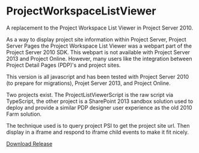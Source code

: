 # ProjectWorkspaceListViewer
A replacement to the Project Workspace List Viewer in Project Server 2010.

As a way to display project site information within Project Server, Project Server Pages the Project Workspace List Viewer was
a webpart part of the Project Server 2010 SDK.  This webpart is not available with Project Server 2013 and Project Online.  However, many users like the integration between Project Detail Pages (PDP)'s and project sites.   

This version is all javascript and has been tested with Project Server 2010 (to prepare for migrations), Projet Server 2013, 
and Project Online.

Two projects exist. The ProjectListViewerScript is the raw script via TypeScript, the other project is a SharePoint 2013 
sandbox solution used to deploy and provide a similar PDP designer user experience as the old 2010 Farm solution.

The technique used is to query project PSI to get the project site url.  Then display in a iframe and respond to iframe child events
to make it fit nicely.


<a href="https://github.com/EPMPartners/ProjectWorkspaceListViewer/releases" >Download Release</a>
